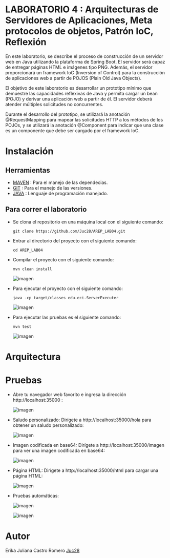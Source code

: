 # LABORATORIO 4 : Arquitecturas de Servidores de Aplicaciones, Meta protocolos de objetos, Patrón IoC, Reflexión
En este laboratorio, se describe el proceso de construcción de un servidor web en Java utilizando la plataforma de Spring Boot. 
El servidor será capaz de entregar páginas HTML e imágenes tipo PNG. Además, el servidor proporcionará un framework IoC
(Inversion of Control) para la construcción de aplicaciones web a partir de POJOS (Plain Old Java Objects).

El objetivo de este laboratorio es desarrollar un prototipo mínimo que demuestre las capacidades reflexivas de Java y permita cargar un bean (POJO) y derivar una aplicación web a partir de él. El servidor deberá atender múltiples solicitudes no concurrentes.

Durante el desarrollo del prototipo, se utilizará la anotación @RequestMapping para mapear las solicitudes HTTP a los métodos de los POJOs, y se utilizará la anotación @Component para indicar que una clase es un componente que debe ser cargado por el framework IoC.


# Instalación 
## Herramientas 
- [MAVEN](https://maven.apache.org) : Para el manejo de las dependecias. 
- [GIT](https://git-scm.com) : Para el manejo de las versiones.
- [JAVA](https://www.java.com/es/) : Lenguaje de programación manejado.

## Para correr el laboratorio 

+ Se clona el repositorio en una máquina local con el siguiente comando:
  
    ```
  git clone https://github.com/Juc28/AREP_LAB04.git
    ```

+ Entrar al directorio del proyecto con el siguiente comando:
    ```
    cd AREP_LAB04
    ```
+ Compilar el proyecto con el siguiente comando:

  ```
  mvn clean install
    ```
  ![imagen](https://github.com/Juc28/AREP_LAB04/assets/118181224/e120fd7d-03c3-4c77-919f-726c71126b80)

+ Para ejecutar el proyecto con el siguiente comando:
    ```
    java -cp target/classes edu.eci.ServerExecuter
    ```
  ![imagen](https://github.com/Juc28/AREP_LAB04/assets/118181224/1e654b5b-3a11-48bd-a6ca-29910c8bbf9f)

+ Para ejecutar las pruebas es el siguiente comando:

  ```
  mvn test
    ```
  ![imagen](https://github.com/Juc28/AREP_LAB04/assets/118181224/8d4af977-5fa3-48d7-951f-6425faa75420)

# Arquitectura



# Pruebas 
* Abre tu navegador web favorito e ingresa la dirección http://localhost:35000 : 
  
   ![imagen](https://github.com/Juc28/AREP_LAB04/assets/118181224/b36e8ca5-83d4-4858-9bc9-fdaec78eaa07)


* Saludo personalizado: Dirígete a http://localhost:35000/hola para obtener un saludo personalizado:

  ![imagen](https://github.com/Juc28/AREP_LAB04/assets/118181224/6ad3b97f-8d5f-4071-a186-bfa767fbb6a0)

* Imagen codificada en base64: Dirígete a http://localhost:35000/imagen para ver una imagen codificada en base64:

  ![imagen](https://github.com/Juc28/AREP_LAB04/assets/118181224/a7925f39-b666-4e33-aaf8-f223320e2d5a)

  
* Página HTML: Dirígete a http://localhost:35000/html para cargar una página HTML:

  ![imagen](https://github.com/Juc28/AREP_LAB04/assets/118181224/b5e947d1-4524-4bc3-87c9-a70dfec74067)

* Pruebas automáticas:

  ![imagen](https://github.com/Juc28/AREP_LAB04/assets/118181224/4014b626-a286-4107-942c-b5ebaac35d43)

  ![imagen](https://github.com/Juc28/AREP_LAB04/assets/118181224/cde2975d-02ca-4f71-951c-a9376cb6ccf6)





# Autor 
Erika Juliana Castro Romero [Juc28](https://github.com/Juc28)
